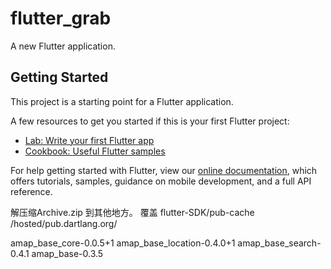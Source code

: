 # flutter_grab

A new Flutter application.

## Getting Started

This project is a starting point for a Flutter application.

A few resources to get you started if this is your first Flutter project:

- [Lab: Write your first Flutter app](https://flutter.dev/docs/get-started/codelab)
- [Cookbook: Useful Flutter samples](https://flutter.dev/docs/cookbook)

For help getting started with Flutter, view our
[online documentation](https://flutter.dev/docs), which offers tutorials,
samples, guidance on mobile development, and a full API reference.


解压缩Archive.zip 到其他地方。
覆盖 flutter-SDK/pub-cache /hosted/pub.dartlang.org/

amap_base_core-0.0.5+1
amap_base_location-0.4.0+1
amap_base_search-0.4.1
amap_base-0.3.5